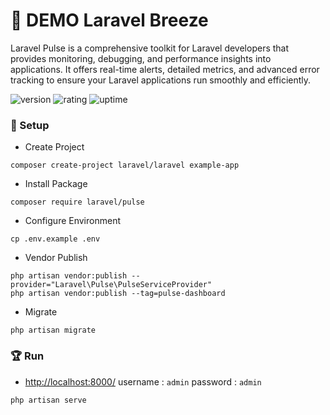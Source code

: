 # 🎉 DEMO Laravel Breeze

Laravel Pulse is a comprehensive toolkit for Laravel developers that provides monitoring, debugging, and performance insights into applications. It offers real-time alerts, detailed metrics, and advanced error tracking to ensure your Laravel applications run smoothly and efficiently.

![version](https://img.shields.io/badge/version-1.0-blue)
![rating](https://img.shields.io/badge/rating-★★★★★-yellow)
![uptime](https://img.shields.io/badge/uptime-100%25-brightgreen)

### 🚀 Setup

- Create Project

```shell
composer create-project laravel/laravel example-app
```

- Install Package

```shell
composer require laravel/pulse
```

- Configure Environment

```shell
cp .env.example .env
```

- Vendor Publish

```shell
php artisan vendor:publish --provider="Laravel\Pulse\PulseServiceProvider"
php artisan vendor:publish --tag=pulse-dashboard
```

- Migrate

```shell
php artisan migrate
```

### 🏆 Run

- [http://localhost:8000/](http://localhost:8000/) username : `admin` password : `admin`

```shell
php artisan serve
```
